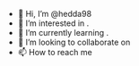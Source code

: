 - 👋 Hi, I’m @hedda98 
- 👀 I’m interested in .
- 🌱 I’m currently learning .
- 💞️ I’m looking to collaborate on 
- 📫 How to reach me 


<!---
hedda98/hedda98 is a ✨ special ✨ repository because its `README.md` (this file) appears on your GitHub profile.
You can click the Preview link to take a look at your changes.
--->
